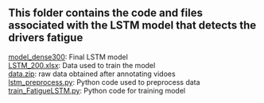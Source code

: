 ## This folder contains the code and files associated with the LSTM model that detects the drivers fatigue 

[model_dense300](model_dense300): Final LSTM model <br>
[LSTM_200.xlsx](LSTM_200.xlsx): Data used to train the model <br>
[data.zip](data.zip): raw data obtained after annotating vidoes <br>
[lstm_preprocess.py](lstm_preprocess.py): Python code used to preprocess data <br>
[train_FatigueLSTM.py](train_FatigueLSTM.py): Python code for training model <br>

